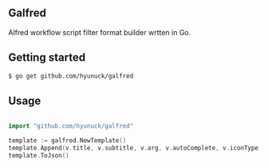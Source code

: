 ## Galfred

Alfred workflow script filter format builder wrtten in Go.   

## Getting started

```sh
$ go get github.com/hyunuck/galfred
```


## Usage 

```go

import "github.com/hyunuck/galfred"

template := galfred.NewTemplate()
template.Append(v.title, v.subtitle, v.arg, v.autoComplete, v.iconType, v.iconPath)
template.ToJson()
```